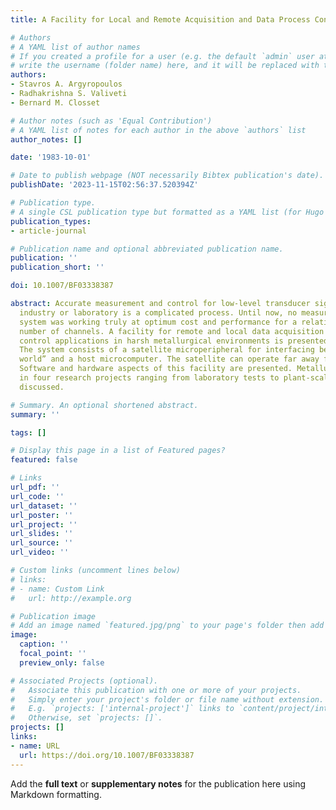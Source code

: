 ```yaml
---
title: A Facility for Local and Remote Acquisition and Data Process Control in Metallurgy

# Authors
# A YAML list of author names
# If you created a profile for a user (e.g. the default `admin` user at `content/authors/admin/`), 
# write the username (folder name) here, and it will be replaced with their full name and linked to their profile.
authors:
- Stavros A. Argyropoulos
- Radhakrishna S. Valiveti
- Bernard M. Closset

# Author notes (such as 'Equal Contribution')
# A YAML list of notes for each author in the above `authors` list
author_notes: []

date: '1983-10-01'

# Date to publish webpage (NOT necessarily Bibtex publication's date).
publishDate: '2023-11-15T02:56:37.520394Z'

# Publication type.
# A single CSL publication type but formatted as a YAML list (for Hugo requirements).
publication_types:
- article-journal

# Publication name and optional abbreviated publication name.
publication: ''
publication_short: ''

doi: 10.1007/BF03338387

abstract: Accurate measurement and control for low-level transducer signals in metallurgical
  industry or laboratory is a complicated process. Until now, no measurement and control
  system was working truly at optimum cost and performance for a relatively small
  number of channels. A facility for remote and local data acquisition and process
  control applications in harsh metallurgical environments is presented in this paper.
  The system consists of a satellite microperipheral for interfacing between the “real
  world” and a host microcomputer. The satellite can operate far away from the host.
  Software and hardware aspects of this facility are presented. Metallurgical applications
  in four research projects ranging from laboratory tests to plant-scale tests are
  discussed.

# Summary. An optional shortened abstract.
summary: ''

tags: []

# Display this page in a list of Featured pages?
featured: false

# Links
url_pdf: ''
url_code: ''
url_dataset: ''
url_poster: ''
url_project: ''
url_slides: ''
url_source: ''
url_video: ''

# Custom links (uncomment lines below)
# links:
# - name: Custom Link
#   url: http://example.org

# Publication image
# Add an image named `featured.jpg/png` to your page's folder then add a caption below.
image:
  caption: ''
  focal_point: ''
  preview_only: false

# Associated Projects (optional).
#   Associate this publication with one or more of your projects.
#   Simply enter your project's folder or file name without extension.
#   E.g. `projects: ['internal-project']` links to `content/project/internal-project/index.md`.
#   Otherwise, set `projects: []`.
projects: []
links:
- name: URL
  url: https://doi.org/10.1007/BF03338387
---
```


Add the **full text** or **supplementary notes** for the publication here using Markdown formatting.
